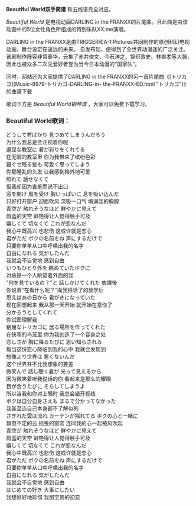 

**Beautiful World双手简谱** 和五线谱完全对应。

_Beautiful World_ 是电视动画DARLING in the
FRANXX的片尾曲。且此曲是由该动画中的5位女性角色所组成的特别乐队XX:me演唱。

DARLING in the FRANXX是由TRIGGER和A-1 Pictures共同制作的原创科幻电视动画，舞台设定在遥远的未来。
自发布起，便得到了全世界动漫迷的广泛关注。该剧制作阵容非常豪华，云集了赤井俊文、今石洋之、锦织敦史、林直孝等大腕，因此也被众多二次元爱好者誉为当今日本动漫的“国家队”。

同时，网站还为大家提供了DARLING in the FRANXX的另一首片尾曲《[トリカゴ](Music-8979-トリカゴ-DARLING-in-
the-FRANXX-ED.html "トリカゴ")》的曲谱下载

歌词下方是 _Beautiful World钢琴谱_ ，大家可以免费下载学习。

### Beautiful World歌词：

どうして君ばかり 見つめてしまうんだろう  
为什么我总是会注视着你呢  
退屈な教室に 君が彩りをくれてる  
在无聊的教室里 你为我带来了缤纷色彩  
寝ぐせ残る髪も 可愛く思ってしまう  
你那睡乱的头发 让我感到格外地可爱  
照れて 話せなくて  
但我却因为害羞而说不出口  
窓を開け 風を受け 胸いっぱいに 息を吸い込んだ  
只好打开窗户 迎面吹风 深吸一口气 填满我的胸膛  
青空が 触れそうなほど 鮮やかに見えて  
蔚蓝的天空 鲜艳得让人觉得触手可及  
嬉しくて 切なくて これが恋なんだ  
我心中既高兴 也悲伤 这或许就是恋心  
君がただ ボクの名前をね 声にするだけで  
只要你单单从口中呼唤出我的名字  
自由になれる 気がしたんだ  
我就会不自觉地 感到自由  
いつもひとり外を 眺めていたボクに  
对总是一个人眺望着外面的我  
"何を見ているの？"と 話しかけてくれた 放課後  
你说着“在看什么呢？”向我搭话了的放学后  
思えばあの日から 君がきになっていた  
现在回想起来 我从那一天开始 就开始在意你了  
分かろうとしてくれて  
你试图理解我  
窮屈なトリカゴに 居る場所を作ってくれた  
在狭窄的鸟笼里 你为我创造了一个容身之处  
恋しさが 胸に降るたびに 思い知らされる  
每当这份恋心降临到我的心中 我就会发现到  
想像より世界は 悪くないんだ  
这个世界并不比我想象的要差  
微笑んで 話し聴く君が 光って見えるから  
因为微笑着听我说话的你 看起来是那么的耀眼  
目が合うたびに そらしてしまうよ  
所以当我和你对上眼时 我总会错开视线  
ボクは自分自身さえも まるで分かってなかった  
我甚至连自己本身都不了解似的  
さぎれた雲は流れ カーテンが揺れてる ボクの心と一緒に  
飘忽不定的云 摇曳的窗帘 连同我的心一起被风吹起  
青空が 触れそうなほど 鮮やかに見えて  
蔚蓝的天空 鲜艳得让人觉得触手可及  
嬉しくて 切なくて これが恋なんだ  
我心中既高兴 也悲伤 这或许就是恋心  
君がただ ボクの名前をね 声にするだけで  
只要你单单从口中呼唤出我的名字  
自由になれる 気がしたんだ  
我就会不自觉地 感到自由  
はじめての好き 大事にしたい  
我想好好地珍惜 我那宝贵的初恋

